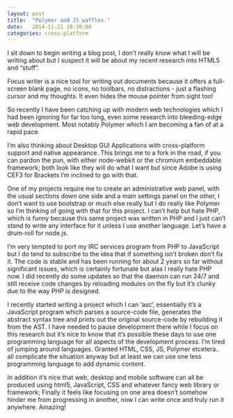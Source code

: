 ```yaml
---
layout: post
title:  "Polymer and JS waffles."
date:   2014-11-21 10:30:00
categories: cross-platform
---
```


I sit down to begin writing a blog post, I don’t really know what I will be writing about but I suspect it will be about my recent research into HTML5 and “stuff”.

Focus writer is a nice tool for writing out documents because it offers a full-screen blank page, no icons, no toolbars, no distractions - just a flashing cursor and my thoughts. It even hides the mouse pointer from sight too!

So recently I have been catching up with modern web technologies which I had been ignoring for far too long, even some research into bleeding-edge web development. Most notably Polymer which I am becoming a fan of at a rapid 
pace.

I’m also thinking about Desktop GUI Applications with cross-platform support and native appearance. This brings me to a fork in the road, if you can pardon the pun, with either node-webkit or the chromium embeddable 
framework; both look like they will do what I want but since Adobe is using CEF3 for Brackets I’m inclined to go with that. 

One of my projects require me to create an administrative web panel, with the usual sections down one side and a main settings panel on the other, I don’t want to use bootstrap or much else really but I do really like Polymer 
so I’m thinking of going with that for this project. I can’t help but hate PHP, which is funny because this same project was written in PHP and I just can’t stand to write any interface for it unless I use another 
language. Let’s have a drum-roll for node.js.

I’m very tempted to port my IRC services program from PHP to JavaScript but I do tend to subscribe to the idea that if something isn’t broken don’t fix it. The code is stable and has been running for about 2 years so 
far without significant issues, which is certainly fortunate but alas I really hate PHP now. I did recently do some updates so that the daemon can run 24/7 and still receive code changes by reloading modules on the fly but 
it’s clunky due to the way PHP is designed.

I recently started writing a project which I can ‘asc’, essentially it’s a JavaScript program which parses a source-code file, generates the abstract syntax tree and prints out the original source-code by rebuilding 
it from the AST. I have needed to pause development there while I focus on this research but it’s nice to know that it’s possible these days to use one programming language for all aspects of the development process. 
I’m tired of jumping around languages. Granted HTML, CSS, JS, Polymer etcetera.. all complicate the situation anyway but at least we can use one less programming language to add dynamic content.

In addition it’s nice that web, desktop and mobile software can all be produced using html5, JavaScript, CSS and whatever fancy web library or framework; Finally it feels like focusing on one area doesn’t somehow hinder 
me from progressing in another, now I can write once and truly run it anywhere. Amazing!


